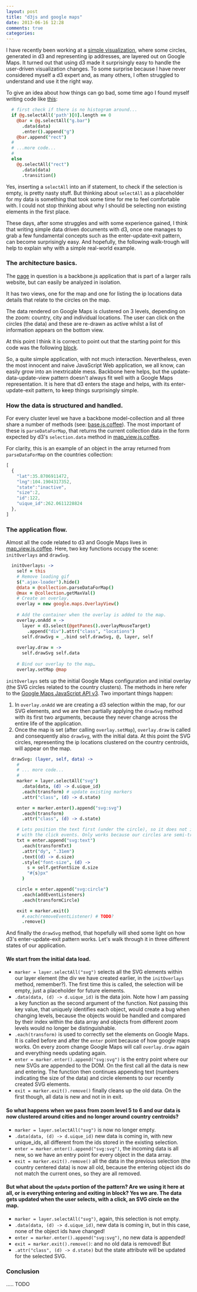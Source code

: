 ```yaml
---
layout: post
title: "d3js and google maps"
date: 2013-06-16 12:28
comments: true
categories: 
---
```


I have recently been working at a [simple visualization](http://wcmc.io/map), where some circles, generated in d3 and representing ip addresses, are layered out on Google Maps. It turned out that using d3 made it surprisingly easy to handle the user-driven visualization changes. To some surprise because I have never considered myself a d3 expert and, as many others, I often struggled to understand and use it the right way.

To give an idea about how things can go bad, some time ago I found myself writing code like [this](https://github.com/deciob/data-story/blob/master/app/controllers/viz/bar_base.coffee):

```coffee
  # first check if there is no histogram around...
  if @g.selectAll('path')[0].length == 0
    @bar = @g.selectAll("g.bar")
      .data(data)
      .enter().append("g")
    @bar.append("rect")
  #
  # ...more code...
  #
  else
    @g.selectAll("rect")
      .data(data)
      .transition()
```

Yes, inserting a `selectAll` into an if statement, to check if the selection is empty, is pretty nasty stuff. But thinking about `selectAll` as a placeholder for my data is something that took some time for me to feel comfortable with. I could not stop thinking about why I should be selecting non existing elements in the first place.

These days, after some struggles and with some experience gained, I think that writing simple data driven documents with d3, once one manages to grab a few fundamental concepts such as the enter-update-exit pattern,  can become surprisingly easy. And hopefully, the following walk-trough will help to explain why with a simple real-world example.


### The architecture basics.

The [page](http://wcmc.io/map) in question is a backbone.js application that is part of a larger rails website, but can easily be analyzed in isolation. 

It has two views, one for the map and one for listing the ip locations data details that relate to the circles on the map.

The data rendered on Google Maps is clustered on 3 levels, depending on the zoom: country, city and individual locations. The user can click on the circles (the data) and these are re-drawn as active whilst a list of information appears on the bottom view. 

At this point I think it is correct to point out that the starting point for this code was the following [block](http://bl.ocks.org/mbostock/899711).

So, a quite simple application, with not much interaction. Nevertheless, even the most innocent and naive JavaScript Web application, we all know, can easily grow into an inextricable mess. Backbone here helps, but the update-data-update-view pattern doesn't always fit well with a Google Maps representation. It is here that d3 enters the stage and helps, with its enter-update-exit pattern, to keep things surprisingly simple.


### How the data is structured and handled.

For every cluster level we have a backbone model-collection and all three share a number of methods (see: [base.js.coffee](https://github.com/unepwcmc/wukumurl/blob/master/app/assets/javascripts/map/models/base.js.coffee)). The most important of these is `parseDataForMap`, that returns the current collection data in the form expected by d3's `selection.data` method in [map_view.js.coffee](https://github.com/unepwcmc/wukumurl/blob/master/app/assets/javascripts/map/views/map_view.js.coffee).

For clarity, this is an example of an object in the array returned from `parseDataForMap` on the countries collection:

```js
[
  {
    "lat":35.8706911472,
    "lng":104.1904317352,
    "state":"inactive",
    "size":2,
    "id":122,
    "uique_id":262.0611228824
  },
]
```

### The application flow.

Almost all the code related to d3 and Google Maps lives in [map_view.js.coffee](https://github.com/unepwcmc/wukumurl/blob/master/app/assets/javascripts/map/views/map_view.js.coffee). Here, two key functions occupy the scene: `initOverlays` and `drawSvg`.

```coffee
  initOverlays: ->
    self = this
    # Remove loading gif
    $(".ajax-loader").hide()
    @data = @collection.parseDataForMap()
    @max = @collection.getMaxVal()
    # Create an overlay.
    overlay = new google.maps.OverlayView()
  
    # Add the container when the overlay is added to the map.
    overlay.onAdd = ->
      layer = d3.select(@getPanes().overlayMouseTarget)
        .append("div").attr("class", "locations")
      self.drawSvg = _.bind self.drawSvg, @, layer, self
  
    overlay.draw = ->
      self.drawSvg self.data
  
    # Bind our overlay to the map…
    overlay.setMap @map
```

`initOverlays` sets up the initial Google Maps configuration and initial overlay (the SVG circles related to the country clusters). The methods in here refer to the [Google Maps JavaScript API v3](https://developers.google.com/maps/documentation/javascript/). Two important things happen:

1. In `overlay.onAdd` we are creating a d3 selection within the map, for our SVG elements, and we are then partially applying the `drawSvg` method with its first two arguments, because they never change across the entire life of the application.
2. Once the map is set (after calling `overlay.setMap`), `overlay.draw` is called and consequently also `drawSvg`,  with the initial data. At this point the SVG circles, representing the ip locations clustered on the country centroids, will appear on the map.



```coffee
  drawSvg: (layer, self, data) ->
    #
    # ... more code...
    #
    marker = layer.selectAll("svg")
      .data(data, (d) -> d.uique_id)
      .each(transform) # update existing markers
      .attr("class", (d) -> d.state)

    enter = marker.enter().append("svg:svg")
      .each(transform)
      .attr("class", (d) -> d.state)

    # Lets position the text first (under the circle), so it does not interfere
    # with the click events. Only works because our circles are semi-transparent.
    txt = enter.append("svg:text")
      .each(transformTxt)
      .attr("dy", ".31em")
      .text((d) -> d.size)
      .style("font-size", (d) -> 
        s = self.getFontSize d.size
        "#{s}px"
      )

    circle = enter.append("svg:circle")
      .each(addEventListeners)
      .each(transformCircle)

    exit = marker.exit()
      #.each(removeEventListener) # TODO?
      .remove()
```

And finally the `drawSvg` method, that hopefully will shed some light on how d3's enter-update-exit pattern works. Let's walk through it in three different states of our application.


#### We start from the initial data load.

* `marker = layer.selectAll("svg")` selects all the SVG elements within our layer element (the div we have created earlier, in the `initOverlays` method, remember?). The first time this is called, the selection will be empty, just a placeholder for future elements.
* `.data(data, (d) -> d.uique_id)` is the data join. Note how I am passing a key function as the second argument of the function. Not passing this key value, that uniquely identifies each object, would create a bug when changing levels, because the objects would be handled and compared by their index within the data array and objects from different zoom levels would no longer be distinguishable.
* `.each(transform)` is used to correctly set the elements on Google Maps. It is called before and after the `enter` point because of how google maps works. On every zoom change Google Maps will call `overlay.draw` again and everything needs updating again.
* `enter = marker.enter().append("svg:svg")` is the entry point where our new SVGs are appended to the DOM. On the first call all the data is new and entering. The function then continues appending text (numbers indicating the size of the data) and circle elements to our recently created SVG elements.
* `exit = marker.exit().remove()` finally cleans up the old data. On the first though, all data is new and not in in exit.

#### So what happens when we pass from zoom level 5 to 6 and our data is now clustered around cities and no longer around country centroids?

* `marker = layer.selectAll("svg")` is now no longer empty.
* `.data(data, (d) -> d.uique_id)` new data is coming in, with new unique_ids, all different from the ids stored in the existing selection.
* `enter = marker.enter().append("svg:svg")`, the incoming data is all new, so we have an entry point for every object in the data array.
* `exit = marker.exit().remove()` all the data in the previous selection (the country centered data) is now all old, because the entering object ids do not match the current ones, so they are all removed. 


#### But what about the `update` portion of the pattern? Are we using it here at all, or is everything entering and exiting in block? Yes we are. The data gets updated when the user selects, with a click, an SVG circle on the map. 

* `marker = layer.selectAll("svg")`, again, this selection is not empty.
* `.data(data, (d) -> d.uique_id)`, new data is coming in, but in this case, none of the object ids have changed! 
* `enter = marker.enter().append("svg:svg")`, no new data is appended!
* `exit = marker.exit().remove()`: and no old data is removed!
But
* `.attr("class", (d) -> d.state)` but the state attribute will be updated for the selected SVG.


### Conclusion

..... TODO










